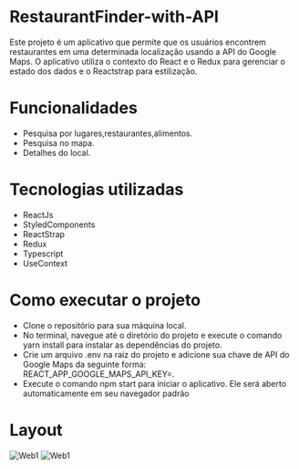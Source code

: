 # RestaurantFinder-with-API

Este projeto é um aplicativo que permite que os usuários encontrem restaurantes em uma determinada localização usando a API do Google Maps. O aplicativo utiliza o contexto do React e o Redux para gerenciar o estado dos dados e o Reactstrap para estilização.

# Funcionalidades

  - Pesquisa por lugares,restaurantes,alimentos.
  - Pesquisa no mapa.
  - Detalhes do local.
  
# Tecnologias utilizadas
  
   - ReactJs
   - StyledComponents
   - ReactStrap
   - Redux
   - Typescript
   - UseContext
   
# Como executar o projeto

   - Clone o repositório para sua máquina local.
   - No terminal, navegue até o diretório do projeto e execute o comando yarn install para instalar as dependências do projeto.
   - Crie um arquivo .env na raiz do projeto e adicione sua chave de API do Google Maps da seguinte forma: REACT_APP_GOOGLE_MAPS_API_KEY=<SUA CHAVE DE API>.
   - Execute o comando npm start para iniciar o aplicativo. Ele será aberto automaticamente em seu navegador padrão
    
    
   # Layout
   
![Web1](https://github.com/darlanbbs/imgs/blob/main/RestaurantFinder/image1.png)
![Web1](https://github.com/darlanbbs/imgs/blob/main/RestaurantFinder/image2.png)
